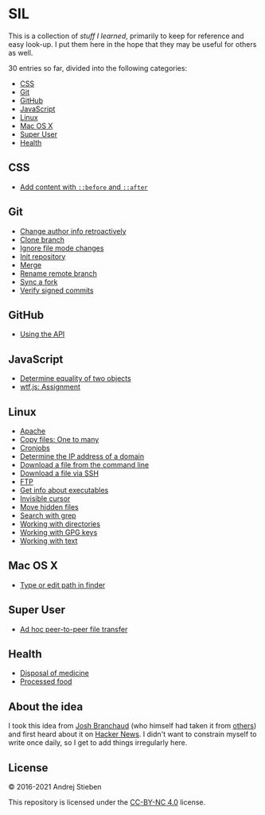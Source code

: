 # SIL

This is a collection of _stuff I learned_, primarily to keep for reference and easy look-up.
I put them here in the hope that they may be useful for others as well.

30 entries so far, divided into the following categories:

- [CSS](#css)
- [Git](#git)
- [GitHub](#github)
- [JavaScript](#javascript)
- [Linux](#linux)
- [Mac OS X](#mac-os-x)
- [Super User](#super-user)
- [Health](#health)

## CSS

- [Add content with `::before` and `::after`](posts/css/add-content-before-and-after.md)

## Git

- [Change author info retroactively](posts/git/change-author-info.md)
- [Clone branch](posts/git/clone-branch.md)
- [Ignore file mode changes](posts/git/ignore-file-mode.md)
- [Init repository](posts/git/init-repo.md)
- [Merge](posts/git/merge.md)
- [Rename remote branch](posts/git/rename-remote-branch.md)
- [Sync a fork](posts/git/sync-a-fork.md)
- [Verify signed commits](posts/git/verify-signed-commits.md)

## GitHub

- [Using the API](posts/github/using-the-api.md)

## JavaScript

- [Determine equality of two objects](posts/js/equality-of-two-objects.md)
- [wtf.js: Assignment](posts/js/wtf.js-assignment.md)

## Linux

- [Apache](posts/linux/apache.md)
- [Copy files: One to many](posts/linux/cp-files-1-n.md)
- [Cronjobs](posts/linux/cronjobs.md)
- [Determine the IP address of a domain](posts/linux/determine-ip-of-domain.md)
- [Download a file from the command line](posts/linux/download-file-in-terminal.md)
- [Download a file via SSH](posts/linux/download-file-via-ssh.md)
- [FTP](posts/linux/ftp.md)
- [Get info about executables](posts/linux/exec-info.md)
- [Invisible cursor](posts/linux/invisible-cursor.md)
- [Move hidden files](posts/linux/move-hidden-files.md)
- [Search with grep](posts/linux/search-with-grep.md)
- [Working with directories](posts/linux/directories.md)
- [Working with GPG keys](posts/linux/gpg-keys.md)
- [Working with text](posts/linux/text.md)

## Mac OS X

- [Type or edit path in finder](posts/macosx/editpath.md)

## Super User

- [Ad hoc peer-to-peer file transfer](posts/superuser/ad-hoc-p2p-file-transfer.md)

## Health

- [Disposal of medicine](posts/health/med-disposal.md)
- [Processed food](posts/health/processed-food.md)

## About the idea

I took this idea from [Josh Branchaud](https://github.com/jbranchaud/til) (who himself had taken it from [others](https://github.com/thoughtbot/til)) and first heard about it on [Hacker News](https://news.ycombinator.com/item?id=11068902).
I didn't want to constrain myself to write once daily, so I get to add things irregularly here.

## License

&copy; 2016-2021 Andrej Stieben

This repository is licensed under the [CC-BY-NC 4.0](http://creativecommons.org/licenses/by-nc/4.0/) license.
